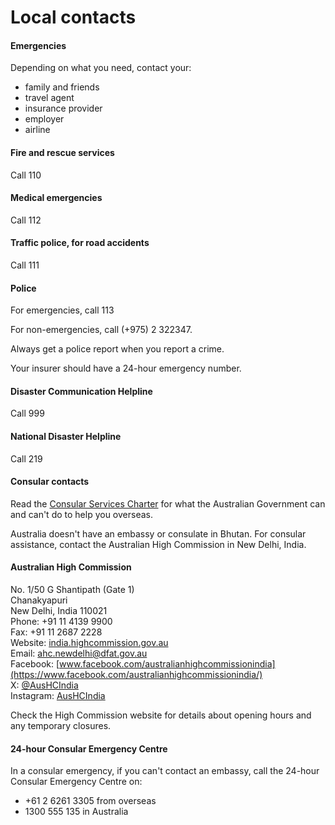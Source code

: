 # Local contacts

#### Emergencies

Depending on what you need, contact your:

* family and friends
* travel agent
* insurance provider
* employer
* airline

#### Fire and rescue services

Call 110

#### Medical emergencies

Call 112

#### Traffic police, for road accidents

Call 111

#### Police

For emergencies, call 113

For non-emergencies, call (+975) 2 322347.

Always get a police report when you report a crime.

Your insurer should have a 24-hour emergency number.

#### Disaster Communication Helpline

Call 999

#### National Disaster Helpline

Call 219

#### Consular contacts

Read the [Consular Services Charter](/node/46) for what the Australian Government can and can't do to help you overseas.

Australia doesn't have an embassy or consulate in Bhutan. For consular assistance, contact the Australian High Commission in New Delhi, India.

#### Australian High Commission

No. 1/50 G Shantipath (Gate 1)   
Chanakyapuri   
New Delhi, India 110021   
Phone: +91 11 4139 9900   
Fax: +91 11 2687 2228  
Website: [india.highcommission.gov.au](http://www.india.highcommission.gov.au/ndli/home.html)  
Email: [ahc.newdelhi@dfat.gov.au](mailto:ahc.newdelhi@dfat.gov.au)  
Facebook: [www.facebook.com/australianhighcommissionindia](https://www.facebook.com/australianhighcommissionindia/)  
X: [@AusHCIndia](https://twitter.com/aushcindia)  
Instagram: [AusHCIndia](https://www.instagram.com/aushcindia/)

Check the High Commission website for details about opening hours and any temporary closures.

#### 24-hour Consular Emergency Centre

In a consular emergency, if you can't contact an embassy, call the 24-hour Consular Emergency Centre on:

* +61 2 6261 3305 from overseas
* 1300 555 135 in Australia
